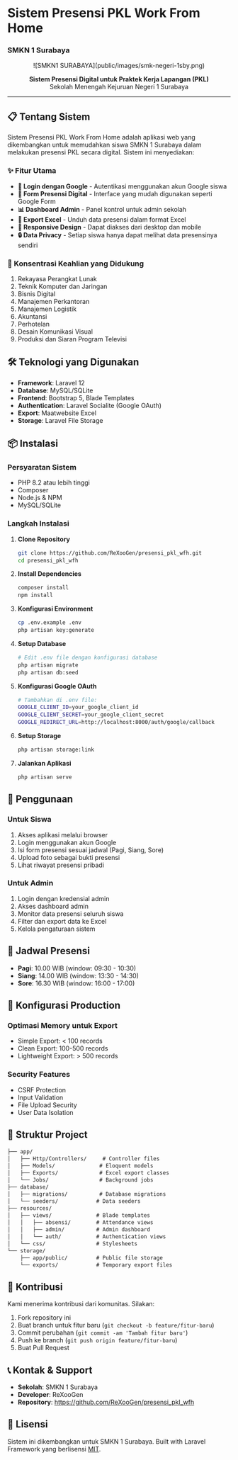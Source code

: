 # Sistem Presensi PKL Work From Home
### SMKN 1 Surabaya

<p align="center">
  ![SMKN1 SURABAYA](public/images/smk-negeri-1sby.png)
</p>

<p align="center">
  <strong>Sistem Presensi Digital untuk Praktek Kerja Lapangan (PKL)</strong><br>
  Sekolah Menengah Kejuruan Negeri 1 Surabaya
</p>

---

## 📋 Tentang Sistem

Sistem Presensi PKL Work From Home adalah aplikasi web yang dikembangkan untuk memudahkan siswa SMKN 1 Surabaya dalam melakukan presensi PKL secara digital. Sistem ini menyediakan:

### ✨ Fitur Utama
- **🔐 Login dengan Google** - Autentikasi menggunakan akun Google siswa
- **📝 Form Presensi Digital** - Interface yang mudah digunakan seperti Google Form
- **📊 Dashboard Admin** - Panel kontrol untuk admin sekolah
- **📄 Export Excel** - Unduh data presensi dalam format Excel
- **📱 Responsive Design** - Dapat diakses dari desktop dan mobile
- **🔒 Data Privacy** - Setiap siswa hanya dapat melihat data presensinya sendiri

### 🎯 Konsentrasi Keahlian yang Didukung
1. Rekayasa Perangkat Lunak
2. Teknik Komputer dan Jaringan
3. Bisnis Digital
4. Manajemen Perkantoran
5. Manajemen Logistik
6. Akuntansi
7. Perhotelan
8. Desain Komunikasi Visual
9. Produksi dan Siaran Program Televisi

## 🛠️ Teknologi yang Digunakan

- **Framework**: Laravel 12
- **Database**: MySQL/SQLite
- **Frontend**: Bootstrap 5, Blade Templates
- **Authentication**: Laravel Socialite (Google OAuth)
- **Export**: Maatwebsite Excel
- **Storage**: Laravel File Storage

## 📦 Instalasi

### Persyaratan Sistem
- PHP 8.2 atau lebih tinggi
- Composer
- Node.js & NPM
- MySQL/SQLite

### Langkah Instalasi

1. **Clone Repository**
   ```bash
   git clone https://github.com/ReXooGen/presensi_pkl_wfh.git
   cd presensi_pkl_wfh
   ```

2. **Install Dependencies**
   ```bash
   composer install
   npm install
   ```

3. **Konfigurasi Environment**
   ```bash
   cp .env.example .env
   php artisan key:generate
   ```

4. **Setup Database**
   ```bash
   # Edit .env file dengan konfigurasi database
   php artisan migrate
   php artisan db:seed
   ```

5. **Konfigurasi Google OAuth**
   ```bash
   # Tambahkan di .env file:
   GOOGLE_CLIENT_ID=your_google_client_id
   GOOGLE_CLIENT_SECRET=your_google_client_secret
   GOOGLE_REDIRECT_URL=http://localhost:8000/auth/google/callback
   ```

6. **Setup Storage**
   ```bash
   php artisan storage:link
   ```

7. **Jalankan Aplikasi**
   ```bash
   php artisan serve
   ```

## 🚀 Penggunaan

### Untuk Siswa
1. Akses aplikasi melalui browser
2. Login menggunakan akun Google
3. Isi form presensi sesuai jadwal (Pagi, Siang, Sore)
4. Upload foto sebagai bukti presensi
5. Lihat riwayat presensi pribadi

### Untuk Admin
1. Login dengan kredensial admin
2. Akses dashboard admin
3. Monitor data presensi seluruh siswa
4. Filter dan export data ke Excel
5. Kelola pengaturaan sistem

## 📱 Jadwal Presensi

- **Pagi**: 10.00 WIB (window: 09:30 - 10:30)
- **Siang**: 14.00 WIB (window: 13:30 - 14:30)
- **Sore**: 16.30 WIB (window: 16:00 - 17:00)

## 🔧 Konfigurasi Production

### Optimasi Memory untuk Export
- Simple Export: < 100 records
- Clean Export: 100-500 records  
- Lightweight Export: > 500 records

### Security Features
- CSRF Protection
- Input Validation
- File Upload Security
- User Data Isolation

## 📁 Struktur Project

```
├── app/
│   ├── Http/Controllers/     # Controller files
│   ├── Models/              # Eloquent models
│   ├── Exports/             # Excel export classes
│   └── Jobs/                # Background jobs
├── database/
│   ├── migrations/          # Database migrations
│   └── seeders/            # Data seeders
├── resources/
│   ├── views/              # Blade templates
│   │   ├── absensi/        # Attendance views
│   │   ├── admin/          # Admin dashboard
│   │   └── auth/           # Authentication views
│   └── css/                # Stylesheets
└── storage/
    ├── app/public/         # Public file storage
    └── exports/            # Temporary export files
```

## 🤝 Kontribusi

Kami menerima kontribusi dari komunitas. Silakan:

1. Fork repository ini
2. Buat branch untuk fitur baru (`git checkout -b feature/fitur-baru`)
3. Commit perubahan (`git commit -am 'Tambah fitur baru'`)
4. Push ke branch (`git push origin feature/fitur-baru`)
5. Buat Pull Request

## 📞 Kontak & Support

- **Sekolah**: SMKN 1 Surabaya
- **Developer**: ReXooGen
- **Repository**: https://github.com/ReXooGen/presensi_pkl_wfh

## 📄 Lisensi

Sistem ini dikembangkan untuk SMKN 1 Surabaya. Built with Laravel Framework yang berlisensi [MIT](https://opensource.org/licenses/MIT).
